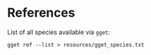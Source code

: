 # References

List of all species available via `gget`:
```
gget ref --list > resources/gget_species.txt
```
